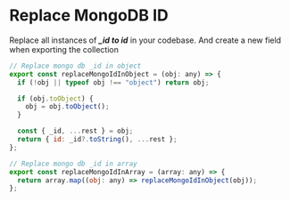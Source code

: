 # Replace MongoDB ID

Replace all instances of ***_id to id*** in your codebase. And create a new field when exporting the collection

```jsx
// Replace mongo db _id in object
export const replaceMongoIdInObject = (obj: any) => {
  if (!obj || typeof obj !== "object") return obj;

  if (obj.toObject) {
    obj = obj.toObject();
  }

  const { _id, ...rest } = obj;
  return { id: _id?.toString(), ...rest };
};

// Replace mongo db _id in array
export const replaceMongoIdInArray = (array: any) => {
  return array.map((obj: any) => replaceMongoIdInObject(obj));
};
```